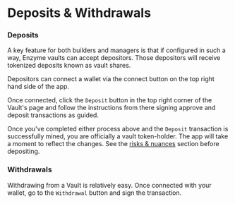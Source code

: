 # Deposits & Withdrawals

### Deposits

A key feature for both builders and managers is that if configured in such a way, Enzyme vaults can accept depositors. Those depositors will receive tokenized deposits known as vault shares.

Depositors can connect a wallet via the connect button on the top right hand side of the app.

Once connected, click the `Deposit` button in the top right corner of the Vault's page and follow the instructions from there signing approve and deposit transactions as guided.

Once you've completed either process above and the `Deposit` transaction is successfully mined, you are officially a vault token-holder. The app will take a moment to reflect the changes. See the [risks & nuances](https://app.gitbook.com/o/-M17sAWG26bbHj7WurKa/s/WzXrybpj5e9VBbPlbYCJ/\~/changes/238/general-info/risks-and-nuances) section before depositing.



### Withdrawals

Withdrawing from a Vault is relatively easy. Once connected with your wallet, go to the `Withdrawal` button and sign the transaction.
